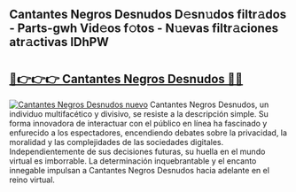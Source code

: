 ## Cantantes Negros Desnudos D𝚎sn𝚞dos filtr𝚊dos - Parts-gwh Vid𝚎os f𝚘tos - N𝚞evas filtr𝚊ciones atr𝚊ctivas lDhPW

# <h2><a href="http://mb3k80t.tromn.icu/?c=Cantantes+Negros+Desnudos">🔗👉👉👉 Cantantes Negros Desnudos 🔗🔗</a></h2>

[![Cantantes Negros Desnudos nuevo](https://i.imgur.com/pEAQMta.gif)](http://mb3k80t.tromn.icu/?c=Cantantes+Negros+Desnudos)
Cantantes Negros Desnudos, un individuo multifacético y divisivo, se resiste a la descripción simple. Su forma innovadora de interactuar con el público en línea ha fascinado y enfurecido a los espectadores, encendiendo debates sobre la privacidad, la moralidad y las complejidades de las sociedades digitales. Independientemente de sus decisiones futuras, su huella en el mundo virtual es imborrable. La determinación inquebrantable y el encanto innegable impulsan a Cantantes Negros Desnudos hacia adelante en el reino virtual.
